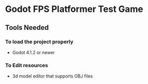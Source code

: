 # Godot FPS Platformer Test Game

## Tools Needed
### To load the project properly
- Godot 4.1.2 or newer
### To Edit resources
- 3d model editor that supports OBJ files
